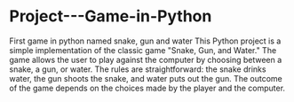 # Project---Game-in-Python
First game in python named snake, gun and water
This Python project is a simple implementation of the classic game "Snake, Gun, and Water." 
The game allows the user to play against the computer by choosing between a snake, a gun, or water. 
The rules are straightforward: the snake drinks water, the gun shoots the snake, and water puts out the gun. 
The outcome of the game depends on the choices made by the player and the computer.

